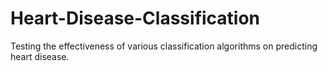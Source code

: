 # Heart-Disease-Classification
Testing the effectiveness of various classification algorithms on predicting heart disease.
